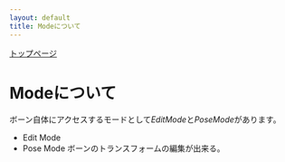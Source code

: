 ```yaml
---
layout: default
title: Modeについて
---
```

[トップページ](index.md)

# Modeについて

ボーン自体にアクセスするモードとして*EditMode*と*PoseMode*があります。  

- Edit Mode
- Pose Mode
  ボーンのトランスフォームの編集が出来る。  
